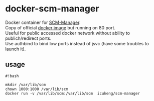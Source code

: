 # docker-scm-manager #

Docker container for [SCM-Manager](http://www.scm-manager.org).  
Copy of official [docker image](https://hub.docker.com/r/sdorra/scm-manager/) but running on 80 port.  
Useful for public accessed docker network without ability to publich/redirect ports.  
Use authbind to bind low ports instead of jsvc (have some troubles to launch it).  

## usage ##


```
#!bash

mkdir /var/lib/scm
chown 1000:1000 /var/lib/scm
docker run -v /var/lib/scm:/var/lib/scm  icukeng/scm-manager
```
